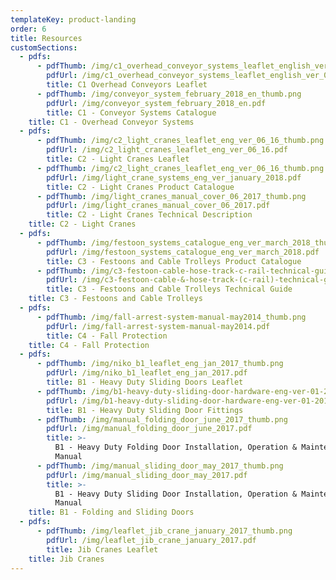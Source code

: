 ```yaml
---
templateKey: product-landing
order: 6
title: Resources
customSections:
  - pdfs:
      - pdfThumb: /img/c1_overhead_conveyor_systems_leaflet_english_ver_04_16_thumb.png
        pdfUrl: /img/c1_overhead_conveyor_systems_leaflet_english_ver_04_16_print.pdf
        title: C1 Overhead Conveyors Leaflet
      - pdfThumb: /img/conveyor_system_february_2018_en_thumb.png
        pdfUrl: /img/conveyor_system_february_2018_en.pdf
        title: C1 - Conveyor Systems Catalogue
    title: C1 - Overhead Conveyor Systems
  - pdfs:
      - pdfThumb: /img/c2_light_cranes_leaflet_eng_ver_06_16_thumb.png
        pdfUrl: /img/c2_light_cranes_leaflet_eng_ver_06_16.pdf
        title: C2 - Light Cranes Leaflet
      - pdfThumb: /img/c2_light_cranes_leaflet_eng_ver_06_16_thumb.png
        pdfUrl: /img/light_crane_systems_eng_ver_january_2018.pdf
        title: C2 - Light Cranes Product Catalogue
      - pdfThumb: /img/light_cranes_manual_cover_06_2017_thumb.png
        pdfUrl: /img/light_cranes_manual_cover_06_2017.pdf
        title: C2 - Light Cranes Technical Description
    title: C2 - Light Cranes
  - pdfs:
      - pdfThumb: /img/festoon_systems_catalogue_eng_ver_march_2018_thumb.png
        pdfUrl: /img/festoon_systems_catalogue_eng_ver_march_2018.pdf
        title: C3 - Festoons and Cable Trolleys Product Catalogue
      - pdfThumb: /img/c3-festoon-cable-hose-track-c-rail-technical-guide_thumb.png
        pdfUrl: /img/c3-festoon-cable-&-hose-track-(c-rail)-technical-guide.pdf
        title: C3 - Festoons and Cable Trolleys Technical Guide
    title: C3 - Festoons and Cable Trolleys
  - pdfs:
      - pdfThumb: /img/fall-arrest-system-manual-may2014_thumb.png
        pdfUrl: /img/fall-arrest-system-manual-may2014.pdf
        title: C4 - Fall Protection
    title: C4 - Fall Protection
  - pdfs:
      - pdfThumb: /img/niko_b1_leaflet_eng_jan_2017_thumb.png
        pdfUrl: /img/niko_b1_leaflet_eng_jan_2017.pdf
        title: B1 - Heavy Duty Sliding Doors Leaflet
      - pdfThumb: /img/b1-heavy-duty-sliding-door-hardware-eng-ver-01-2017_thumb.png
        pdfUrl: /img/b1-heavy-duty-sliding-door-hardware-eng-ver-01-2017.pdf
        title: B1 - Heavy Duty Sliding Door Fittings
      - pdfThumb: /img/manual_folding_door_june_2017_thumb.png
        pdfUrl: /img/manual_folding_door_june_2017.pdf
        title: >-
          B1 - Heavy Duty Folding Door Installation, Operation & Maintenance
          Manual
      - pdfThumb: /img/manual_sliding_door_may_2017_thumb.png
        pdfUrl: /img/manual_sliding_door_may_2017.pdf
        title: >-
          B1 - Heavy Duty Sliding Door Installation, Operation & Maintenance
          Manual
    title: B1 - Folding and Sliding Doors
  - pdfs:
      - pdfThumb: /img/leaflet_jib_crane_january_2017_thumb.png
        pdfUrl: /img/leaflet_jib_crane_january_2017.pdf
        title: Jib Cranes Leaflet
    title: Jib Cranes
---
```


